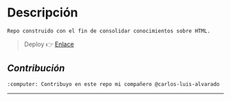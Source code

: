 # Descripción



`Repo construido con el fin de consolidar conocimientos sobre HTML. `

> Deploy :point_right:​ [Enlace](https://app.netlify.com/sites/semana-01-analisis-foda/settings/general)

## ***Contribución***
` :computer: Contribuyo en este repo mi compañero @carlos-luis-alvarado `

--------------------------------------




